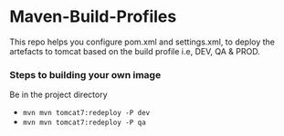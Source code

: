 # Maven-Build-Profiles
This repo helps you configure pom.xml and settings.xml, to deploy the artefacts to tomcat based on the build profile i.e, DEV, QA & PROD.

### Steps to building your own image

Be in the project directory 
- `mvn mvn tomcat7:redeploy -P dev`
- `mvn mvn tomcat7:redeploy -P qa`
